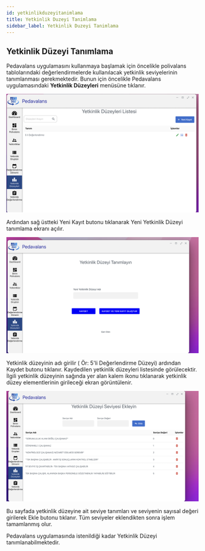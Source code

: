 ```yaml
---
id: yetkinlikduzeyitanimlama
title: Yetkinlik Duzeyi Tanimlama
sidebar_label: Yetkinlik Duzeyi Tanimlama
---
```

## Yetkinlik Düzeyi Tanımlama

Pedavalans uygulamasını kullanmaya başlamak için öncelikle polivalans tablolarındaki değerlendirmelerde kullanılacak yetkinlik seviyelerinin tanımlanması gerekmektedir. Bunun için öncelikle Pedavalans uygulamasındaki **Yetkinlik Düzeyleri** menüsüne tıklanır.

![Yetkinlik Düzeyleri Listesi](../images/001.png)

Ardından sağ üstteki Yeni Kayıt butonu tıklanarak Yeni Yetkinlik Düzeyi tanımlama ekranı açılır.

![Yetkinlik Düzeyleri Listesi](../images/002.png)

Yetkinlik düzeyinin adı girilir ( Ör: 5'li Değerlendirme Düzeyi) ardından Kaydet butonu tıklanır. Kaydedilen yetkinlik düzeyleri listesinde görülecektir. İlgili yetkinlik düzeyinin sağında yer alan kalem ikonu tıklanarak yetkinlik düzey elementlerinin girileceği ekran görüntülenir.

![Yetkinlik Düzeyleri Listesi](../images/003.png)

Bu sayfada yetkinlik düzeyine ait seviye tanımları ve seviyenin sayısal değeri girilerek Ekle butonu tıklanır. Tüm seviyeler eklendikten sonra işlem tamamlanmış olur.

Pedavalans uygulamasında istenildiği kadar Yetkinlik Düzeyi tanımlanabilmektedir.
